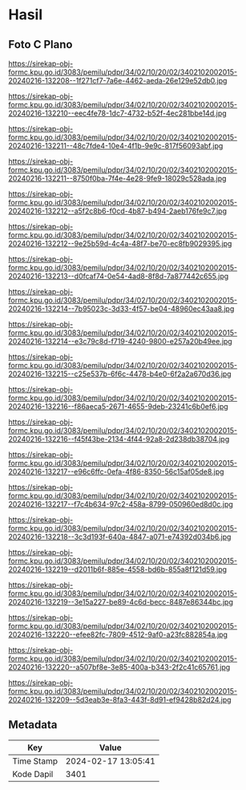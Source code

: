 # Hasil

## Foto C Plano

https://sirekap-obj-formc.kpu.go.id/3083/pemilu/pdpr/34/02/10/20/02/3402102002015-20240216-132208--1f271cf7-7a6e-4462-aeda-26e129e52db0.jpg

https://sirekap-obj-formc.kpu.go.id/3083/pemilu/pdpr/34/02/10/20/02/3402102002015-20240216-132210--eec4fe78-1dc7-4732-b52f-4ec281bbe14d.jpg

https://sirekap-obj-formc.kpu.go.id/3083/pemilu/pdpr/34/02/10/20/02/3402102002015-20240216-132211--48c7fde4-10e4-4f1b-9e9c-817f56093abf.jpg

https://sirekap-obj-formc.kpu.go.id/3083/pemilu/pdpr/34/02/10/20/02/3402102002015-20240216-132211--8750f0ba-7f4e-4e28-9fe9-18029c528ada.jpg

https://sirekap-obj-formc.kpu.go.id/3083/pemilu/pdpr/34/02/10/20/02/3402102002015-20240216-132212--a5f2c8b6-f0cd-4b87-b494-2aeb176fe9c7.jpg

https://sirekap-obj-formc.kpu.go.id/3083/pemilu/pdpr/34/02/10/20/02/3402102002015-20240216-132212--9e25b59d-4c4a-48f7-be70-ec8fb9029395.jpg

https://sirekap-obj-formc.kpu.go.id/3083/pemilu/pdpr/34/02/10/20/02/3402102002015-20240216-132213--d0fcaf74-0e54-4ad8-8f8d-7a877442c655.jpg

https://sirekap-obj-formc.kpu.go.id/3083/pemilu/pdpr/34/02/10/20/02/3402102002015-20240216-132214--7b95023c-3d33-4f57-be04-48960ec43aa8.jpg

https://sirekap-obj-formc.kpu.go.id/3083/pemilu/pdpr/34/02/10/20/02/3402102002015-20240216-132214--e3c79c8d-f719-4240-9800-e257a20b49ee.jpg

https://sirekap-obj-formc.kpu.go.id/3083/pemilu/pdpr/34/02/10/20/02/3402102002015-20240216-132215--c25e537b-6f6c-4478-b4e0-6f2a2a670d36.jpg

https://sirekap-obj-formc.kpu.go.id/3083/pemilu/pdpr/34/02/10/20/02/3402102002015-20240216-132216--f86aeca5-2671-4655-9deb-23241c6b0ef6.jpg

https://sirekap-obj-formc.kpu.go.id/3083/pemilu/pdpr/34/02/10/20/02/3402102002015-20240216-132216--f45f43be-2134-4f44-92a8-2d238db38704.jpg

https://sirekap-obj-formc.kpu.go.id/3083/pemilu/pdpr/34/02/10/20/02/3402102002015-20240216-132217--e96c6ffc-0efa-4f86-8350-56c15af05de8.jpg

https://sirekap-obj-formc.kpu.go.id/3083/pemilu/pdpr/34/02/10/20/02/3402102002015-20240216-132217--f7c4b634-97c2-458a-8799-050960ed8d0c.jpg

https://sirekap-obj-formc.kpu.go.id/3083/pemilu/pdpr/34/02/10/20/02/3402102002015-20240216-132218--3c3d193f-640a-4847-a071-e74392d034b6.jpg

https://sirekap-obj-formc.kpu.go.id/3083/pemilu/pdpr/34/02/10/20/02/3402102002015-20240216-132219--d2011b6f-885e-4558-bd6b-855a8f121d59.jpg

https://sirekap-obj-formc.kpu.go.id/3083/pemilu/pdpr/34/02/10/20/02/3402102002015-20240216-132219--3e15a227-be89-4c6d-becc-8487e86344bc.jpg

https://sirekap-obj-formc.kpu.go.id/3083/pemilu/pdpr/34/02/10/20/02/3402102002015-20240216-132220--efee82fc-7809-4512-9af0-a23fc882854a.jpg

https://sirekap-obj-formc.kpu.go.id/3083/pemilu/pdpr/34/02/10/20/02/3402102002015-20240216-132220--a507bf8e-3e85-400a-b343-2f2c41c65761.jpg

https://sirekap-obj-formc.kpu.go.id/3083/pemilu/pdpr/34/02/10/20/02/3402102002015-20240216-132209--5d3eab3e-8fa3-443f-8d91-ef9428b82d24.jpg


## Metadata

| Key        | Value               |
| ---------- | ------------------- |
| Time Stamp | 2024-02-17 13:05:41 |
| Kode Dapil | 3401                |



